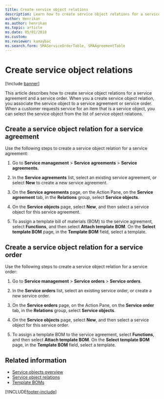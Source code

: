 ```yaml
---
title: Create service object relations   
description: Learn how to create service object relations for a service agreement and a service order, including a step-by-step process.
author: Henrikan
ms.author: henrikan
ms.topic: article
ms.date: 05/01/2018
ms.custom:
ms.reviewer: kamaybac
ms.search.form: SMAServiceOrderTable, SMAAgreementTable
---
```


# Create service object relations

[!include [banner](../includes/banner.md)]

This article describes how to create service object relations for a service agreement and a service order. When you a create service object relation, you associate the service object to a service agreement or service order. When a customer requests service for an item that is a service object, you can select the service object from the list of service object relations.

## Create a service object relation for a service agreement

Use the following steps to create a service object relation for a service agreement:

1. Go to **Service management** \> **Service agreements** \> **Service agreements**.

2. In the **Service agreements** list, select an existing service agreement, or select **New** to create a new service agreement.

3. On the **Service agreements** page, on the Action Pane, on the **Service agreement** tab, in the **Relations** group, select **Service objects**.

4. On the **Service objects** page, select **New**, and then select a service object for this service agreement.

5. To assign a template bill of materials (BOM) to the service agreement, select **Functions**, and then select **Attach template BOM**. On the **Select template BOM** page, in the **Template BOM** field, select a template.

## Create a service object relation for a service order

Use the following steps to create a service object relation for a service order:

1. Go to **Service management** \> **Service orders** \> **Service orders**.

2. In the **Service orders** list, select an existing service order, or create a new service order.

3. On the **Service orders** page, on the Action Pane, on the **Service order** tab, in the **Relations** group, select **Service objects**.

4. On the **Service objects** page, select **New**, and then select a service object for this service order.

5. To assign a template BOM to the service agreement, select **Functions**, and then select **Attach template BOM**. On the **Select template BOM** page, in the **Template BOM** field, select a template.

## Related information

- [Service objects overview](service-objects.md)
- [Service object relations](service-object-relations.md)
- [Template BOMs](template-boms.md)

[!INCLUDE[footer-include](../../includes/footer-banner.md)]
